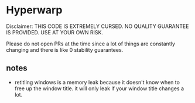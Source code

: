 # Hyperwarp
Disclaimer: THIS CODE IS EXTREMELY CURSED. NO QUALITY GUARANTEE IS PROVIDED. USE AT YOUR OWN RISK.

Please do not open PRs at the time since a lot of things are constantly changing and there is like 0 stability guarantees.

## notes
* retitling windows is a memory leak because it doesn't know when to free up the window title. it will only leak if your window title changes a lot.